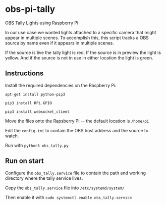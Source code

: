 # obs-pi-tally
OBS Tally Lights using Raspberry Pi

In our use case we wanted lights attached to a specific camera that might appear in multiple scenes. To accomplish this, this script tracks a OBS source by name even if it appears in multiple scenes. 

If the source is live the tally light is red. If the source is in preview the light is yellow. And if the source is not in use in either location the light is green.

## Instructions

Install the required dependencies on the Raspberry Pi:

`apt-get install python-pip3`

`pip3 install RPi.GPIO`

`pip3 install websocket_client`
    
Move the files onto the Rapsberry Pi -- the default location is `/home/pi`

Edit the `config.ini` to contain the OBS host address and the source to watch.

Run with `python3 obs_tally.py`

## Run on start

Configure the `obs_tally.service` file to contain the path and working directory where the tally service lives.

Copy the `obs_tally.service` file into `/etc/systemd/system/`

Then enable it with `sudo systemctl enable obs_tally.service`

